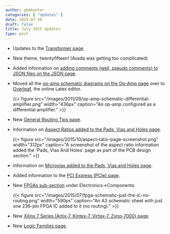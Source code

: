 ```yaml
---
author: gbmhunter
categories: [ "Updates" ] 
date: 2015-07-30
draft: false
title: July 2015 Updates
type: post
---
```


* Updates to the [Transformer page](/electronics/components/transformers).

* New theme, twentyfifteen! (Avada was getting too complicated)

* Added information on [adding comments (well, pseudo comments) to JSON files on the JSON page](/programming/serialization-formats/jason/).

* Moved all the [op-amp schematic diagrams on the Op-Amp page](/electronics/components/op-amps) over to [Overleaf](https://www.overleaf.com/), the online Latex editor.  

    {{< figure src="/images/2011/09/op-amp-schematic-differential-amplifier.png" width="436px" caption="An op-amp configured as a differential amplifier."  >}}
    
* New [General Routing Tips page](/pcb-design/general-routing-tips).

* Information on [Aspect Ratios added to the Pads, Vias and Holes page](/pcb-design/pads-vias-holes#aspect-ratios).  

    {{< figure src="/images/2015/10/aspect-ratio-page-screenshot.png" width="312px" caption="A screenshot of the aspect ratio information added the 'Pads, Vias And Holes' page as part of the PCB design section."  >}}  

* Information on [Microvias added to the Pads, Vias and Holes page](/pcb-design/pads-vias-holes#microvias).

* Added information to the [PCI Express (PCIe) page](/electronics/communication-protocols/pci-express-pcie).

* New [FPGAs sub-section](/electronics/components/fpgas) under Electronics->Components.  

    {{< figure src="/images/2015/07/fpga-schematic-just-the-ic-no-routing.png" width="590px" caption="An A3 schematic sheet with just one 236-pin FPGA IC added to it (no routing)."  >}}  

* New [Xilinx 7 Series (Artix-7, Kintex-7, Virtex-7, Zynq-7000) page](/electronics/components/fpgas/xilinx-7-series-artix-7-kintex-7-virtex-7-zynq-7000/).

* New [Logic Families page](/electronics/circuit-design/logic-familes).

